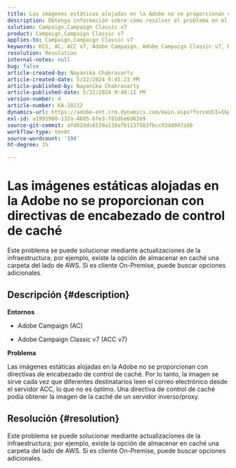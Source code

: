 ```yaml
---
title: Las imágenes estáticas alojadas en la Adobe no se proporcionan con directivas de encabezado de control de caché
description: Obtenga información sobre cómo resolver el problema en el que las imágenes alojadas por la Adobe no se proporcionan con directivas de encabezado de control de caché en Campaign.
solution: Campaign,Campaign Classic v7
product: Campaign,Campaign Classic v7
applies-to: Campaign,Campaign Classic v7
keywords: KCS, AC, ACC v7, Adobe Campaign, Adobe Campaign Classic v7, Resolución de problemas, imágenes estáticas, alojadas, directivas de encabezado de control de caché
resolution: Resolution
internal-notes: null
bug: false
article-created-by: Nayanika Chakravarty
article-created-date: 5/22/2024 9:45:23 PM
article-published-by: Nayanika Chakravarty
article-published-date: 5/22/2024 9:48:11 PM
version-number: 4
article-number: KA-20212
dynamics-url: https://adobe-ent.crm.dynamics.com/main.aspx?forceUCI=1&pagetype=entityrecord&etn=knowledgearticle&id=b382d094-8418-ef11-9f8a-6045bd026dc7
exl-id: a1995980-132a-4685-bfe3-f81dbe6d62e9
source-git-commit: afd82ddc6539a130afb1137583fbcc93dd047a56
workflow-type: tm+mt
source-wordcount: '194'
ht-degree: 1%

---
```


# Las imágenes estáticas alojadas en la Adobe no se proporcionan con directivas de encabezado de control de caché


Este problema se puede solucionar mediante actualizaciones de la infraestructura; por ejemplo, existe la opción de almacenar en caché una carpeta del lado de AWS. Si es cliente On-Premise, puede buscar opciones adicionales.

## Descripción {#description}


<b>Entornos</b>

- Adobe Campaign (AC)

- Adobe Campaign Classic v7 (ACC v7)

<b>Problema</b>

Las imágenes estáticas alojadas en la Adobe no se proporcionan con directivas de encabezado de control de caché. Por lo tanto, la imagen se sirve cada vez que diferentes destinatarios leen el correo electrónico desde el servidor ACC, lo que no es óptimo. Una directiva de control de caché podía obtener la imagen de la caché de un servidor inverso/proxy.


## Resolución {#resolution}


Este problema se puede solucionar mediante actualizaciones de la infraestructura; por ejemplo, existe la opción de almacenar en caché una carpeta del lado de AWS. Si es cliente On-Premise, puede buscar opciones adicionales.
